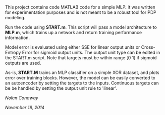 This project contains code MATLAB code for a simple MLP. It was written for experimentation purposes and is not meant to be a robust tool for PDP modeling.

Run the code using **START.m**. This script will pass a model architecture to **MLP.m**, which trains up a network and return training performance information. 

Model error is evaluated using either SSE for linear output units or Cross-Entropy Error for sigmoid output units. The output unit type can be edited in the START.m script. Note that targets must be within range [0 1] if sigmoid outputs are used.

As-is, **START.M** trains an MLP classifier on a simple XOR dataset, and plots error over training blocks. However, the model can be easily converted to an autoencoder by setting the targets to the inputs. Continuous targets can be be handled by setting the output unit rule to 'linear'.

*Nolan Conaway*

*November 18, 2014*